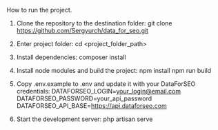How to run the project.

1. Clone the repository to the destination folder:
    git clone https://github.com/Sergyurch/data_for_seo.git

2. Enter project folder:
    cd <project_folder_path>

3. Install dependencies:
    composer install

4. Install node modules and build the project:
    npm install
    npm run build

5. Copy .env.example to .env and update it with your DataForSEO credentials:
   DATAFORSEO_LOGIN=your_login@email.com
   DATAFORSEO_PASSWORD=your_api_password
   DATAFORSEO_API_BASE=https://api.dataforseo.com

6. Start the development server:
   php artisan serve

